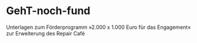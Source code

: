 # GehT-noch-fund
 Unterlagen zum Förderprogramm »2.000 x 1.000 Euro für das Engagement« zur Erweiterung des Repair Café 
